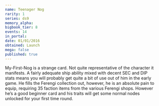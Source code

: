 ```yaml
---
name: Teenager Nog
rarity: 1
series: ds9
memory_alpha:
bigbook_tier: 8
events: 14
in_portal:
date: 01/01/2016
obtained: Launch
mega: false
published: true
---
```


My-First-Nog is a strange card. Not quite representative of the character it manifests. A fairly adequate ship ability mixed with decent SEC and DIP stats means you will probably get quite a bit of use out of him in the early game. He fills the Ferengi collection out, however, he is an absolute pain to equip, requiring 35 faction items from the various Ferengi shops. However he’s a good beginner card and his traits will get some normal nodes unlocked for your first time round.
